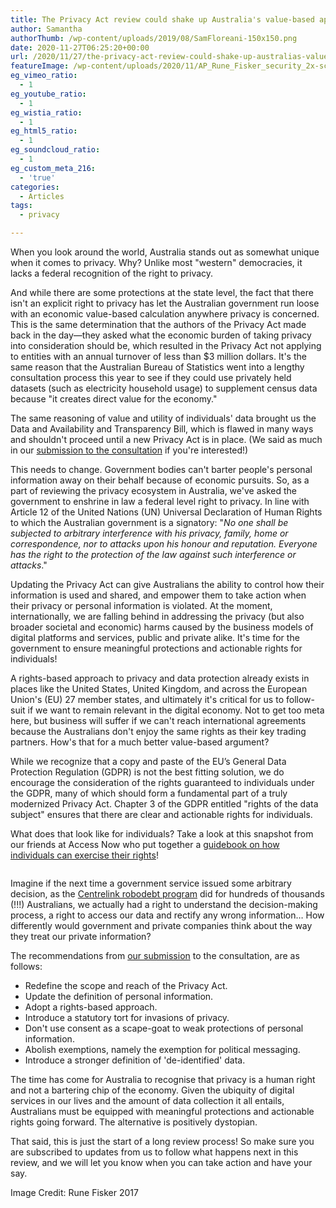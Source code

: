 ```yaml
---
title: The Privacy Act review could shake up Australia's value-based approach to privacy
author: Samantha
authorThumb: /wp-content/uploads/2019/08/SamFloreani-150x150.png
date: 2020-11-27T06:25:20+00:00
url: /2020/11/27/the-privacy-act-review-could-shake-up-australias-value-based-approach-to-privacy/
featureImage: /wp-content/uploads/2020/11/AP_Rune_Fisker_security_2x-scaled-1.jpg
eg_vimeo_ratio:
  - 1
eg_youtube_ratio:
  - 1
eg_wistia_ratio:
  - 1
eg_html5_ratio:
  - 1
eg_soundcloud_ratio:
  - 1
eg_custom_meta_216:
  - 'true'
categories:
  - Articles
tags:
  - privacy

---
```

When you look around the world, Australia stands out as somewhat unique when it comes to privacy. Why? Unlike most "western" democracies, it lacks a federal recognition of the right to privacy.

And while there are some protections at the state level, the fact that there isn't an explicit right to privacy has let the Australian government run loose with an economic value-based calculation anywhere privacy is concerned. This is the same determination that the authors of the Privacy Act made back in the day—they asked what the economic burden of taking privacy into consideration should be, which resulted in the Privacy Act not applying to entities with an annual turnover of less than $3 million dollars. It's the same reason that the Australian Bureau of Statistics went into a lengthy consultation process this year to see if they could use privately held datasets (such as electricity household usage) to supplement census data because "it creates direct value for the economy."

The same reasoning of value and utility of individuals' data brought us the Data and Availability and Transparency Bill, which is flawed in many ways and shouldn't proceed until a new Privacy Act is in place. (We said as much in our [submission to the consultation][1] if you're interested!)

This needs to change. Government bodies can't barter people's personal information away on their behalf because of economic pursuits. So, as a part of reviewing the privacy ecosystem in Australia, we've asked the government to enshrine in law a federal level right to privacy. In line with Article 12 of the United Nations (UN) Universal Declaration of Human Rights to which the Australian government is a signatory: "_No one shall be subjected to arbitrary interference with his privacy, family, home or correspondence, nor to attacks upon his honour and reputation. Everyone has the right to the protection of the law against such interference or attacks_."

Updating the Privacy Act can give Australians the ability to control how their information is used and shared, and empower them to take action when their privacy or personal information is violated. At the moment, internationally, we are falling behind in addressing the privacy (but also broader societal and economic) harms caused by the business models of digital platforms and services, public and private alike. It's time for the government to ensure meaningful protections and actionable rights for individuals!

A rights-based approach to privacy and data protection already exists in places like the United States, United Kingdom, and across the European Union's (EU) 27 member states, and ultimately it's critical for us to follow-suit if we want to remain relevant in the digital economy. Not to get too meta here, but business will suffer if we can't reach international agreements because the Australians don't enjoy the same rights as their key trading partners. How's that for a much better value-based argument?

While we recognize that a copy and paste of the EU&#8217;s General Data Protection Regulation (GDPR) is not the best fitting solution, we do encourage the consideration of the rights guaranteed to individuals under the GDPR, many of which should form a fundamental part of a truly modernized Privacy Act. Chapter 3 of the GDPR entitled "rights of the data subject" ensures that there are clear and actionable rights for individuals.

What does that look like for individuals? Take a look at this snapshot from our friends at Access Now who put together a [guidebook on how individuals can exercise their rights][2]!<figure class="wp-block-image">

<img decoding="async" src="https://lh5.googleusercontent.com/nuC62pb9l3-tLRubL49jkZIfubxulVpScDceewG1CHeIFJhp258QeM95GYmCfkmH3d3X6saPdPMHFBr9w2CMsOHiMLo-4prWmmZmaYsrxGfr8dkkzQRJLG-v-8LhQ39JDGEDdhxv" alt="" /> </figure>

Imagine if the next time a government service issued some arbitrary decision, as the [Centrelink robodebt program][3] did for hundreds of thousands (!!!) Australians, we actually had a right to understand the decision-making process, a right to access our data and rectify any wrong information… How differently would government and private companies think about the way they treat our private information?

The recommendations from [our submission][4] to the consultation, are as follows:

  * Redefine the scope and reach of the Privacy Act.
  * Update the definition of personal information.
  * Adopt a rights-based approach.
  * Introduce a statutory tort for invasions of privacy.
  * Don't use consent as a scape-goat to weak protections of personal information.
  * Abolish exemptions, namely the exemption for political messaging.
  * Introduce a stronger definition of 'de-identified' data.

The time has come for Australia to recognise that privacy is a human right and not a bartering chip of the economy. Given the ubiquity of digital services in our lives and the amount of data collection it all entails, Australians must be equipped with meaningful protections and actionable rights going forward. The alternative is positively dystopian.

That said, this is just the start of a long review process! So make sure you are subscribed to updates from us to follow what happens next in this review, and we will let you know when you can take action and have your say.

Image Credit: Rune Fisker 2017

 [1]: https://digitalrightswatch.org.au/2020/11/12/submission-the-data-availability-and-transparency-bill/
 [2]: https://www.accessnow.org/know-your-rights-gdpr/
 [3]: https://www.theguardian.com/australia-news/2020/nov/17/billion-dollar-robodebt-settlement-reveals-massive-scale-of-welfare-crackdown-disaster
 [4]: https://digitalrightswatch.org.au/2020/11/27/submission-privacy-act-review-issues-paper/
